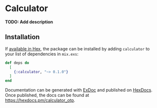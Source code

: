 # Calculator

**TODO: Add description**

## Installation

If [available in Hex](https://hex.pm/docs/publish), the package can be installed
by adding `calculator` to your list of dependencies in `mix.exs`:

```elixir
def deps do
  [
    {:calculator, "~> 0.1.0"}
  ]
end
```

Documentation can be generated with [ExDoc](https://github.com/elixir-lang/ex_doc)
and published on [HexDocs](https://hexdocs.pm). Once published, the docs can
be found at <https://hexdocs.pm/calculator_otp>.


